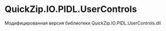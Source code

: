 QuickZip.IO.PIDL.UserControls
=============================

Модифицированная версия библиотеки QuickZip.IO.PIDL.UserControls.dll
